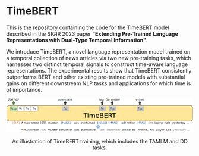 # TimeBERT
This is the repository containing the code for the TimeBERT model described in the SIGIR 2023 paper **"Extending Pre-Trained Language Representations with Dual-Type Temporal Information"**.

We introduce TimeBERT, a novel language representation model trained on a temporal collection of news articles via two new pre-training tasks, which harnesses two distinct temporal signals to construct time-aware language representations. The experimental results show that TimeBERT consistently outperforms BERT and other existing pre-trained models with substantial gains on different downstream NLP tasks and applications for which time is of importance.

<p align="center">
  <img src="Figures/TimeBERT.png">
  <center><figcaption>An illustration of TimeBERT training, which includes the TAMLM and DD tasks.</figcaption></center>
</p>
